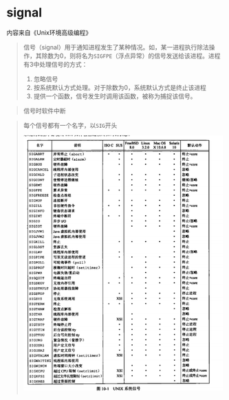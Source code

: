 # signal

内容来自《Unix环境高级编程》

> 信号（signal）用于通知进程发生了某种情况。如，某一进程执行除法操作，其除数为0，则将名为`SIGFPE`（浮点异常）的信号发送给该进程。进程有3中处理信号的方式：
>
> 1. 忽略信号
> 2. 按系统默认方式处理。对于除数为0，系统默认方式是终止该进程
> 3. 提供一个函数，信号发生时调用该函数，被称为捕捉该信号。

> 信号时软件中断



> 每个信号都有一个名字，以`SIG`开头
>
> ![001](./images/001.png)

